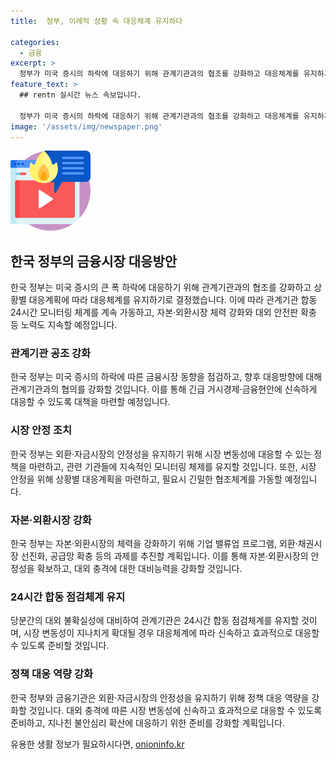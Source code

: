 ```yaml
---
title:  정부, 이례적 상황 속 대응체계 유지하다

categories:
  - 금융
excerpt: >
  정부가 미국 증시의 하락에 대응하기 위해 관계기관과의 협조를 강화하고 대응체계를 유지하기로 했다. 이를 위해 관련 기관들이 24시간 모니터링을 지속하고 자본·외환시장 강화와 대외 안전판 확충을 노력할 예정이다. 이에 따라 최상목 부총리 겸 기재부 장관을 비롯한 여러 관계자들이 긴급 간담회를 열고 대응 방안을 논의했다. 이번 조정을 이전과는 다르게 평가하면서 외환·자금시장이 양호한 흐름을 보이고 있으며, 시장 참가자들은 차분하고 합리적인 의사 결정을 촉구했다. 또한, 관계기관은 24시간 합동 점검체계를 지속해서 가동하고 상황별 대응계획에 따라 신속하게 대응할 예정이다.
feature_text: >
  ## rentn 실시간 뉴스 속보입니다.

  정부가 미국 증시의 하락에 대응하기 위해 관계기관과의 협조를 강화하고 대응체계를 유지하기로 했다. 이를 위해 관련 기관들이 24시간 모니터링을 지속하고 자본·외환시장 강화와 대외 안전판 확충을 노력할 예정이다. 이에 따라 최상목 부총리 겸 기재부 장관을 비롯한 여러 관계자들이 긴급 간담회를 열고 대응 방안을 논의했다. 이번 조정을 이전과는 다르게 평가하면서 외환·자금시장이 양호한 흐름을 보이고 있으며, 시장 참가자들은 차분하고 합리적인 의사 결정을 촉구했다. 또한, 관계기관은 24시간 합동 점검체계를 지속해서 가동하고 상황별 대응계획에 따라 신속하게 대응할 예정이다.
image: '/assets/img/newspaper.png'
---
```


<p><img src="/assets/img/news.png" alt="rentncar 속보" /></p>

<h2 data-ke-size="size26">한국 정부의 금융시장 대응방안</h2>

<p data-ke-size="size16">한국 정부는 미국 증시의 큰 폭 하락에 대응하기 위해 관계기관과의 협조를 강화하고 상황별 대응계획에 따라 대응체계를 유지하기로 결정했습니다. 이에 따라 관계기관 합동 24시간 모니터링 체계를 계속 가동하고, 자본·외환시장 체력 강화와 대외 안전판 확충 등 노력도 지속할 예정입니다.</p>

<h3>관계기관 공조 강화</h3>

<p data-ke-size="size16">한국 정부는 미국 증시의 하락에 따른 금융시장 동향을 점검하고, 향후 대응방향에 대해 관계기관과의 협의를 강화할 것입니다. 이를 통해 긴급 거시경제·금융현안에 신속하게 대응할 수 있도록 대책을 마련할 예정입니다.</p>

<h3>시장 안정 조치</h3>

<p data-ke-size="size16">한국 정부는 외환·자금시장의 안정성을 유지하기 위해 시장 변동성에 대응할 수 있는 정책을 마련하고, 관련 기관들에 지속적인 모니터링 체제를 유지할 것입니다. 또한, 시장 안정을 위해 상황별 대응계획을 마련하고, 필요시 긴밀한 협조체계를 가동할 예정입니다.</p>

<h3>자본·외환시장 강화</h3>

<p data-ke-size="size16">한국 정부는 자본·외환시장의 체력을 강화하기 위해 기업 밸류업 프로그램, 외환·채권시장 선진화, 공급망 확충 등의 과제를 추진할 계획입니다. 이를 통해 자본·외환시장의 안정성을 확보하고, 대외 충격에 대한 대비능력을 강화할 것입니다.</p>

<h3>24시간 합동 점검체계 유지</h3>

<p data-ke-size="size16">당분간의 대외 불확실성에 대비하여 관계기관은 24시간 합동 점검체계를 유지할 것이며, 시장 변동성이 지나치게 확대될 경우 대응체계에 따라 신속하고 효과적으로 대응할 수 있도록 준비할 것입니다.</p>

<h3>정책 대응 역량 강화</h3>

<p data-ke-size="size16">한국 정부와 금융기관은 외환·자금시장의 안정성을 유지하기 위해 정책 대응 역량을 강화할 것입니다. 대외 충격에 따른 시장 변동성에 신속하고 효과적으로 대응할 수 있도록 준비하고, 지나친 불안심리 확산에 대응하기 위한 준비를 강화할 계획입니다.</p>
유용한 생활 정보가 필요하시다면, <a href="https://onioninfo.kr" rel="dofollow">onioninfo.kr</a>


